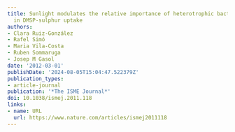 ```yaml
---
title: Sunlight modulates the relative importance of heterotrophic bacteria and picophytoplankton
  in DMSP-sulphur uptake
authors:
- Clara Ruiz-González
- Rafel Simó
- Maria Vila-Costa
- Ruben Sommaruga
- Josep M Gasol
date: '2012-03-01'
publishDate: '2024-08-05T15:04:47.522379Z'
publication_types:
- article-journal
publication: '*The ISME Journal*'
doi: 10.1038/ismej.2011.118
links:
- name: URL
  url: https://www.nature.com/articles/ismej2011118
---
```

